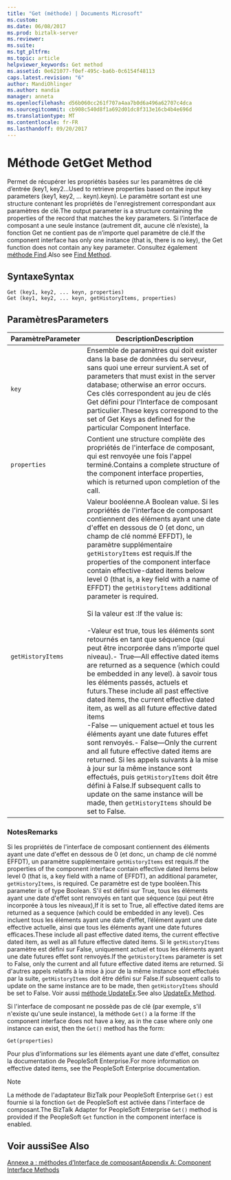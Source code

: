 ```yaml
---
title: "Get (méthode) | Documents Microsoft"
ms.custom: 
ms.date: 06/08/2017
ms.prod: biztalk-server
ms.reviewer: 
ms.suite: 
ms.tgt_pltfrm: 
ms.topic: article
helpviewer_keywords: Get method
ms.assetid: 0e621077-f0ef-495c-ba6b-0c6154f48113
caps.latest.revision: "6"
author: MandiOhlinger
ms.author: mandia
manager: anneta
ms.openlocfilehash: d56b060cc261f707a4aa7b0d6a496a62707c4dca
ms.sourcegitcommit: cb908c540d8f1a692d01dc8f313e16cb4b4e696d
ms.translationtype: MT
ms.contentlocale: fr-FR
ms.lasthandoff: 09/20/2017
---
```

# <a name="get-method"></a><span data-ttu-id="f8bcb-102">Méthode Get</span><span class="sxs-lookup"><span data-stu-id="f8bcb-102">Get Method</span></span>
<span data-ttu-id="f8bcb-103">Permet de récupérer les propriétés basées sur les paramètres de clé d’entrée (key1, key2...</span><span class="sxs-lookup"><span data-stu-id="f8bcb-103">Used to retrieve properties based on the input key parameters (key1, key2, …</span></span> <span data-ttu-id="f8bcb-104">keyn).</span><span class="sxs-lookup"><span data-stu-id="f8bcb-104">keyn).</span></span> <span data-ttu-id="f8bcb-105">Le paramètre sortant est une structure contenant les propriétés de l'enregistrement correspondant aux paramètres de clé.</span><span class="sxs-lookup"><span data-stu-id="f8bcb-105">The output parameter is a structure containing the properties of the record that matches the key parameters.</span></span> <span data-ttu-id="f8bcb-106">Si l’interface de composant a une seule instance (autrement dit, aucune clé n’existe), la fonction Get ne contient pas de n’importe quel paramètre de clé.</span><span class="sxs-lookup"><span data-stu-id="f8bcb-106">If the component interface has only one instance (that is, there is no key), the Get function does not contain any key parameter.</span></span> <span data-ttu-id="f8bcb-107">Consultez également [méthode Find](../core/find-method.md).</span><span class="sxs-lookup"><span data-stu-id="f8bcb-107">Also see [Find Method](../core/find-method.md).</span></span>  
  
## <a name="syntax"></a><span data-ttu-id="f8bcb-108">Syntaxe</span><span class="sxs-lookup"><span data-stu-id="f8bcb-108">Syntax</span></span>  
  
```  
Get (key1, key2, ... keyn, properties)  
Get (key1, key2, ... keyn, getHistoryItems, properties)  
```  
  
## <a name="parameters"></a><span data-ttu-id="f8bcb-109">Paramètres</span><span class="sxs-lookup"><span data-stu-id="f8bcb-109">Parameters</span></span>  
  
|<span data-ttu-id="f8bcb-110">Paramètre</span><span class="sxs-lookup"><span data-stu-id="f8bcb-110">Parameter</span></span>|<span data-ttu-id="f8bcb-111"> Description</span><span class="sxs-lookup"><span data-stu-id="f8bcb-111">Description</span></span>|  
|---------------|-----------------|  
|`key`|<span data-ttu-id="f8bcb-112">Ensemble de paramètres qui doit exister dans la base de données du serveur, sans quoi une erreur survient.</span><span class="sxs-lookup"><span data-stu-id="f8bcb-112">A set of parameters that must exist in the server database; otherwise an error occurs.</span></span> <span data-ttu-id="f8bcb-113">Ces clés correspondent au jeu de clés Get défini pour l’Interface de composant particulier.</span><span class="sxs-lookup"><span data-stu-id="f8bcb-113">These keys correspond to the set of Get Keys as defined for the particular Component Interface.</span></span>|  
|`properties`|<span data-ttu-id="f8bcb-114">Contient une structure complète des propriétés de l'interface de composant, qui est renvoyée une fois l'appel terminé.</span><span class="sxs-lookup"><span data-stu-id="f8bcb-114">Contains a complete structure of the component interface properties, which is returned upon completion of the call.</span></span>|  
|`getHistoryItems`|<span data-ttu-id="f8bcb-115">Valeur booléenne.</span><span class="sxs-lookup"><span data-stu-id="f8bcb-115">A Boolean value.</span></span> <span data-ttu-id="f8bcb-116">Si les propriétés de l'interface de composant contiennent des éléments ayant une date d'effet en dessous de 0 (et donc, un champ de clé nommé EFFDT), le paramètre supplémentaire `getHistoryItems` est requis.</span><span class="sxs-lookup"><span data-stu-id="f8bcb-116">If the properties of the component interface contain effective-dated items below level 0 (that is, a key field with a name of EFFDT) the `getHistoryItems` additional parameter is required.</span></span><br /><br /> <span data-ttu-id="f8bcb-117">Si la valeur est :</span><span class="sxs-lookup"><span data-stu-id="f8bcb-117">If the value is:</span></span><br /><br /> <span data-ttu-id="f8bcb-118">-Valeur est true, tous les éléments sont retournés en tant que séquence (qui peut être incorporée dans n’importe quel niveau).</span><span class="sxs-lookup"><span data-stu-id="f8bcb-118">-   True—All effective dated items are returned as a sequence (which could be embedded in any level).</span></span> <span data-ttu-id="f8bcb-119">à savoir tous les éléments passés, actuels et futurs.</span><span class="sxs-lookup"><span data-stu-id="f8bcb-119">These include all past effective dated items, the current effective dated item, as well as all future effective dated items</span></span><br /><span data-ttu-id="f8bcb-120">-False — uniquement actuel et tous les éléments ayant une date futures effet sont renvoyés.</span><span class="sxs-lookup"><span data-stu-id="f8bcb-120">-   False—Only the current and all future effective dated items are returned.</span></span> <span data-ttu-id="f8bcb-121">Si les appels suivants à la mise à jour sur la même instance sont effectués, puis `getHistoryItems` doit être défini à False.</span><span class="sxs-lookup"><span data-stu-id="f8bcb-121">If subsequent calls to update on the same instance will be made, then `getHistoryItems` should be set to False.</span></span>|  
  
### <a name="remarks"></a><span data-ttu-id="f8bcb-122">Notes</span><span class="sxs-lookup"><span data-stu-id="f8bcb-122">Remarks</span></span>  
 <span data-ttu-id="f8bcb-123">Si les propriétés de l'interface de composant contiennent des éléments ayant une date d'effet en dessous de 0 (et donc, un champ de clé nommé EFFDT), un paramètre supplémentaire `getHistoryItems` est requis.</span><span class="sxs-lookup"><span data-stu-id="f8bcb-123">If the properties of the component interface contain effective dated items below level 0 (that is, a key field with a name of EFFDT), an additional parameter, `getHistoryItems`, is required.</span></span> <span data-ttu-id="f8bcb-124">Ce paramètre est de type booléen.</span><span class="sxs-lookup"><span data-stu-id="f8bcb-124">This parameter is of type Boolean.</span></span> <span data-ttu-id="f8bcb-125">S'il est défini sur True, tous les éléments ayant une date d'effet sont renvoyés en tant que séquence (qui peut être incorporée à tous les niveaux),</span><span class="sxs-lookup"><span data-stu-id="f8bcb-125">If it is set to True, all effective dated items are returned as a sequence (which could be embedded in any level).</span></span> <span data-ttu-id="f8bcb-126">Ces incluent tous les éléments ayant une date d’effet, l’élément ayant une date effective actuelle, ainsi que tous les éléments ayant une date futures efficaces.</span><span class="sxs-lookup"><span data-stu-id="f8bcb-126">These include all past effective dated items, the current effective dated item, as well as all future effective dated items.</span></span> <span data-ttu-id="f8bcb-127">Si le `getHistoryItems` paramètre est défini sur False, uniquement actuel et tous les éléments ayant une date futures effet sont renvoyés.</span><span class="sxs-lookup"><span data-stu-id="f8bcb-127">If the `getHistoryItems` parameter is set to False, only the current and all future effective dated items are returned.</span></span> <span data-ttu-id="f8bcb-128">Si d'autres appels relatifs à la mise à jour de la même instance sont effectués par la suite, `getHistoryItems` doit être défini sur False.</span><span class="sxs-lookup"><span data-stu-id="f8bcb-128">If subsequent calls to update on the same instance are to be made, then `getHistoryItems` should be set to False.</span></span> <span data-ttu-id="f8bcb-129">Voir aussi [méthode UpdateEx](../core/updateex-method.md).</span><span class="sxs-lookup"><span data-stu-id="f8bcb-129">See also [UpdateEx Method](../core/updateex-method.md).</span></span>  
  
 <span data-ttu-id="f8bcb-130">Si l'interface de composant ne possède pas de clé (par exemple, s'il n'existe qu'une seule instance), la méthode `Get()` a la forme :</span><span class="sxs-lookup"><span data-stu-id="f8bcb-130">If the component interface does not have a key, as in the case where only one instance can exist, then the `Get()` method has the form:</span></span>  
  
```  
Get(properties)  
```  
  
 <span data-ttu-id="f8bcb-131">Pour plus d'informations sur les éléments ayant une date d'effet, consultez la documentation de PeopleSoft Enterprise.</span><span class="sxs-lookup"><span data-stu-id="f8bcb-131">For more information on effective dated items, see the PeopleSoft Enterprise documentation.</span></span>  
  
> [!NOTE]
>  <span data-ttu-id="f8bcb-132">La méthode de l'adaptateur BizTalk pour PeopleSoft Enterprise `Get()` est fournie si la fonction `Get` de PeopleSoft est activée dans l'interface de composant.</span><span class="sxs-lookup"><span data-stu-id="f8bcb-132">The BizTalk Adapter for PeopleSoft Enterprise `Get()` method is provided if the PeopleSoft `Get` function in the component interface is enabled.</span></span>  
  
## <a name="see-also"></a><span data-ttu-id="f8bcb-133">Voir aussi</span><span class="sxs-lookup"><span data-stu-id="f8bcb-133">See Also</span></span>  
 [<span data-ttu-id="f8bcb-134">Annexe a : méthodes d’Interface de composant</span><span class="sxs-lookup"><span data-stu-id="f8bcb-134">Appendix A: Component Interface Methods</span></span>](../core/appendix-a-component-interface-methods.md)